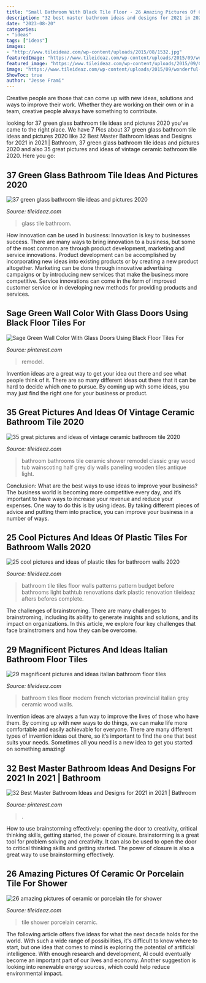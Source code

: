 ```yaml
---
title: "Small Bathroom With Black Tile Floor - 26 Amazing Pictures Of Ceramic Or Porcelain Tile For Shower"
description: "32 best master bathroom ideas and designs for 2021 in 2021"
date: "2023-08-20"
categories:
- "ideas"
tags: ["ideas"]
images:
- "http://www.tileideaz.com/wp-content/uploads/2015/08/1532.jpg"
featuredImage: "https://www.tileideaz.com/wp-content/uploads/2015/09/wonderful-blue-shade-vintage-bathroom-tile-patterns-classic-kitchen-design-ideas-floral-pattern-bathtub-drapes-adorable-vintage-bathroom-tile-patterns-blue-bathroom-floor-tile-bathroom-favo.jpg"
featured_image: "https://www.tileideaz.com/wp-content/uploads/2015/09/C_Mich075.jpg"
image: "https://www.tileideaz.com/wp-content/uploads/2015/09/wonderful-blue-shade-vintage-bathroom-tile-patterns-classic-kitchen-design-ideas-floral-pattern-bathtub-drapes-adorable-vintage-bathroom-tile-patterns-blue-bathroom-floor-tile-bathroom-favo.jpg"
ShowToc: true
author: "Jesse Frami"
---
```



Creative people are those that can come up with new ideas, solutions and ways to improve their work. Whether they are working on their own or in a team, creative people always have something to contribute.

	

		
looking for 37 green glass bathroom tile ideas and pictures 2020 you've came to the right place. We have 7 Pics about 37 green glass bathroom tile ideas and pictures 2020 like 32 Best Master Bathroom Ideas and Designs for 2021 in 2021 | Bathroom, 37 green glass bathroom tile ideas and pictures 2020 and also 35 great pictures and ideas of vintage ceramic bathroom tile 2020. Here you go:
		
    
## 37 Green Glass Bathroom Tile Ideas And Pictures 2020

<img loading=lazy src="https://www.tileideaz.com/wp-content/uploads/2015/03/green_glass_bathroom_tile_8.jpg" onerror="this.onerror=null;this.src='https://tse2.mm.bing.net/th?id=OIP.-PC_vdSoKPkciNMqIf8a_gHaLH&amp;pid=15.1';" alt="37 green glass bathroom tile ideas and pictures 2020">

_Source: tileideaz.com_

>glass tile bathroom. 

	

How innovation can be used in business:
Innovation is key to businesses success. There are many ways to bring innovation to a business, but some of the most common are through product development, marketing and service innovations. Product development can be accomplished by incorporating new ideas into existing products or by creating a new product altogether. Marketing can be done through innovative advertising campaigns or by introducing new services that make the business more competitive. Service innovations can come in the form of improved customer service or in developing new methods for providing products and services.

    
## Sage Green Wall Color With Glass Doors Using Black Floor Tiles For

<img loading=lazy src="https://i.pinimg.com/736x/0d/ad/7e/0dad7e02dc74e4d5a6c637d769473b0b.jpg" onerror="this.onerror=null;this.src='https://tse3.mm.bing.net/th?id=OIP.fc9a9XCORL6FAT1PgUEobQHaKW&amp;pid=15.1';" alt="Sage Green Wall Color With Glass Doors Using Black Floor Tiles For">

_Source: pinterest.com_

>remodel. 

	

Invention ideas are a great way to get your idea out there and see what people think of it. There are so many different ideas out there that it can be hard to decide which one to pursue. By coming up with some ideas, you may just find the right one for your business or product.

    
## 35 Great Pictures And Ideas Of Vintage Ceramic Bathroom Tile 2020

<img loading=lazy src="https://www.tileideaz.com/wp-content/uploads/2015/09/C_Mich075.jpg" onerror="this.onerror=null;this.src='https://tse4.mm.bing.net/th?id=OIP.oxH8vRz2wkRcRemW53m9LAHaLH&amp;pid=15.1';" alt="35 great pictures and ideas of vintage ceramic bathroom tile 2020">

_Source: tileideaz.com_

>bathroom bathrooms tile ceramic shower remodel classic gray wood tub wainscoting half grey diy walls paneling wooden tiles antique light. 

	

Conclusion: What are the best ways to use ideas to improve your business?
The business world is becoming more competitive every day, and it’s important to have ways to increase your revenue and reduce your expenses. One way to do this is by using ideas. By taking different pieces of advice and putting them into practice, you can improve your business in a number of ways.

    
## 25 Cool Pictures And Ideas Of Plastic Tiles For Bathroom Walls 2020

<img loading=lazy src="https://www.tileideaz.com/wp-content/uploads/2015/09/wonderful-blue-shade-vintage-bathroom-tile-patterns-classic-kitchen-design-ideas-floral-pattern-bathtub-drapes-adorable-vintage-bathroom-tile-patterns-blue-bathroom-floor-tile-bathroom-favo.jpg" onerror="this.onerror=null;this.src='https://tse3.mm.bing.net/th?id=OIP.lvuxWeE8IeRThnpqA-bJvQHaLK&amp;pid=15.1';" alt="25 cool pictures and ideas of plastic tiles for bathroom walls 2020">

_Source: tileideaz.com_

>bathroom tile tiles floor walls patterns pattern budget before bathrooms light bathtub renovations dark plastic renovation tileideaz afters befores complete. 

	

The challenges of brainstroming.
There are many challenges to brainstroming, including its ability to generate insights and solutions, and its impact on organizations. In this article, we explore four key challenges that face brainstromers and how they can be overcome.

    
## 29 Magnificent Pictures And Ideas Italian Bathroom Floor Tiles

<img loading=lazy src="http://www.tileideaz.com/wp-content/uploads/2015/10/black-white-modern-bathroom-with-french-provincial-victorian-style-ceramic-bathroom-floor-tiles-wa-and-grey-wood-plank-walls-with-teardrop-pendant-lights.jpg" onerror="this.onerror=null;this.src='https://tse1.mm.bing.net/th?id=OIP.APvng3k_izlhAkh-H5NBzgHaKF&amp;pid=15.1';" alt="29 magnificent pictures and ideas italian bathroom floor tiles">

_Source: tileideaz.com_

>bathroom tiles floor modern french victorian provincial italian grey ceramic wood walls. 

	

Invention ideas are always a fun way to improve the lives of those who have them. By coming up with new ways to do things, we can make life more comfortable and easily achievable for everyone. There are many different types of invention ideas out there, so it’s important to find the one that best suits your needs. Sometimes all you need is a new idea to get you started on something amazing!

    
## 32 Best Master Bathroom Ideas And Designs For 2021 In 2021 | Bathroom

<img loading=lazy src="https://i.pinimg.com/736x/d6/37/cc/d637cca7b988b5827902ee0bc99ae63c.jpg" onerror="this.onerror=null;this.src='https://tse1.mm.bing.net/th?id=OIP.ueNbWoDz1ONaLmj-GFsPfwHaKs&amp;pid=15.1';" alt="32 Best Master Bathroom Ideas and Designs for 2021 in 2021 | Bathroom">

_Source: pinterest.com_

>. 

	

How to use brainstorming effectively: opening the door to creativity, critical thinking skills, getting started, the power of closure.
brainstorming is a great tool for problem solving and creativity. It can also be used to open the door to critical thinking skills and getting started. The power of closure is also a great way to use brainstorming effectively.

    
## 26 Amazing Pictures Of Ceramic Or Porcelain Tile For Shower

<img loading=lazy src="http://www.tileideaz.com/wp-content/uploads/2015/08/1532.jpg" onerror="this.onerror=null;this.src='https://tse2.mm.bing.net/th?id=OIP.uJY-kc636TyNZd8s9pVQuAHaNM&amp;pid=15.1';" alt="26 amazing pictures of ceramic or porcelain tile for shower">

_Source: tileideaz.com_

>tile shower porcelain ceramic. 

	

The following article offers five ideas for what the next decade holds for the world. With such a wide range of possibilities, it's difficult to know where to start, but one idea that comes to mind is exploring the potential of artificial intelligence. With enough research and development, AI could eventually become an important part of our lives and economy. Another suggestion is looking into renewable energy sources, which could help reduce environmental impact.

